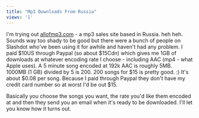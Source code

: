 ```yaml
---
title: "Mp3 Downloads From Russia"
views: '1'
---
```

<p>I'm trying out <a href="https://www.allofmp3.com">allofmp3.com</a> - a mp3 sales site based in Russia.  heh heh.  Sounds way too shady to be good but there were a bunch of people on Slashdot who've been using it for awhile and haven't had any problem.  I paid $10US through Paypal (so about $15Cdn) which gives me 1GB of downloads at whatever encoding rate I choose - including AAC (mp4 - what Apple uses).  A 5 minute song encoded at 192k AAC is roughly 5MB.  1000MB (1 GB) divided by 5 is 200.  200 songs for $15 is pretty good.  :)  It's about $0.08 per song.  Because I paid through Paypal they don't have my credit card number so at worst I'd be out $15.</p>
<p>Basically you choose the songs you want, the rate you'd like them encoded at and then they send you an email when it's ready to be downloaded.  I'll let you know how it turns out.</p>
